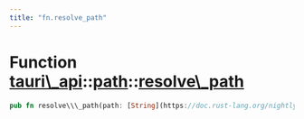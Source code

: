 ```yaml
---
title: "fn.resolve_path"
---
```


Function [tauri\\\_api](/docs/api/rust/tauri\_api/../index.html)::[path](/docs/api/rust/tauri\_api/index.html)::[resolve\\\_path](/docs/api/rust/tauri\_api/)
=============================================================================================================================================================

```rust
pub fn resolve\\\_path(path: [String](https://doc.rust-lang.org/nightly/alloc/string/struct.String.html "struct alloc::string::String"), dir: [Option](https://doc.rust-lang.org/nightly/core/option/enum.Option.html "enum core::option::Option")&lt;[BaseDirectory](/docs/api/rust/tauri\_api/../../tauri\_api/path/enum.BaseDirectory.html "enum tauri\_api::path::BaseDirectory")\&gt;) -&gt; [Result](/docs/api/rust/tauri\_api/../../tauri\_api/type.Result.html "type tauri\_api::Result")&lt;[String](https://doc.rust-lang.org/nightly/alloc/string/struct.String.html "struct alloc::string::String")\&gt;
```
      